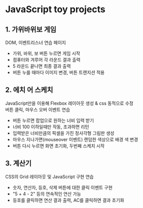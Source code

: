 # JavaScript toy projects
 
## 1. 가위바위보 게임
DOM, 이벤트리스너 연습 페이지
+ 가위, 바위, 보 버튼 누르면 게임 시작
+ 컴퓨터와 겨루어 각 라운드 결과 출력
+ 5 라운드 끝나면 최종 결과 출력
+ 버튼 누를 때마다 이미지 변경, 버튼 트랜지션 적용

## 2. 에치 어 스케치
JavaScript만을 이용해 Flexbox 레이아웃 생성 & css 동적으로 수정 <br/>
버튼 클릭, 마우스 오버 이벤트 연습
+ 버튼 누르면 팝업으로  원하는 너비 입력 받기
+ 너비 100 이하일때만 작동, 초과하면 리턴
+ 입력받은 너비만큼의 픽셀을 가진 정사각형 그림판 생성
+ 마우스 지나가면(mouseover 이벤트) 랜덤한 색상으로 배경 색 변경
+ 버튼 다시 누르면 화면 초기화, 두번째 스케치 시작

## 3. 계산기
CSS의 Grid 레이아웃 및 JavaScript 구현 연습
+ 숫자, 연산자, 등호, 삭제 버튼에 대한 클릭 이벤트 구현
+ "5 + 4 - 2" 등의 연속적인 연산 가능
+ 등호를 클릭하면 연산 결과 출력, AC를 클릭하면 결과 초기화
